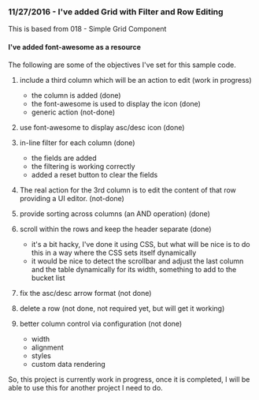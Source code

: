 ### 11/27/2016 - I've added Grid with Filter and Row Editing
This is based from 018 - Simple Grid Component
#### I've added font-awesome as a resource
The following are some of the objectives I've set for this sample code.

1.	include a third column which will be an action to edit (work in progress)
	* the column is added (done)
	* the font-awesome is used to display the icon (done)
	* generic action (not-done)
	
2.	use font-awesome to display asc/desc icon (done)

3.	in-line filter for each column (done)
	* the fields are added
	* the filtering is working correctly
	* added a reset button to clear the fields

4.	The real action for the 3rd column is to edit the content of that row providing a UI editor. (not-done)

5.	provide sorting across columns (an AND operation) (done)

6.	scroll within the rows and keep the header separate (done)
	* it's a bit hacky, I've done it using CSS, but what will be nice is to do this in a way where the CSS sets itself dynamically
	* it would be nice to detect the scrollbar and adjust the last column and the table dynamically for its width, something to add to the bucket list

7.	fix the asc/desc arrow format (not done)

8.	delete a row (not done, not required yet, but will get it working)

9.	better column control via configuration (not done)
	* width
	* alignment
	* styles
	* custom data rendering


So, this project is currently work in progress, once it is completed, I will be able to use this for another project I need to do.
